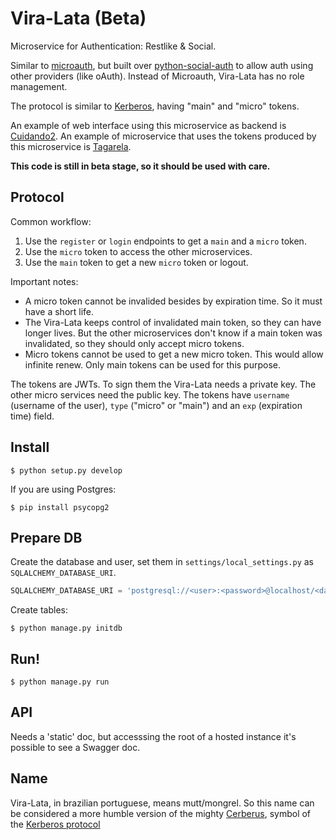 # Vira-Lata (Beta)

Microservice for Authentication: Restlike & Social.

Similar to [microauth](https://github.com/LukeB42/microauth), but built over [python-social-auth](https://github.com/omab/python-social-auth) to allow auth using other providers (like oAuth).
Instead of Microauth, Vira-Lata has no role management.

The protocol is similar to [Kerberos](https://en.wikipedia.org/wiki/Kerberos_%28protocol%29), having "main" and "micro" tokens.

An example of web interface using this microservice as backend is [Cuidando2](https://gitlab.com/ok-br/cuidando2).
An example of microservice that uses the tokens produced by this microservice is [Tagarela](https://gitlab.com/ok-br/tagarela).


**This code is still in beta stage, so it should be used with care.**


## Protocol

Common workflow:

1. Use the `register` or `login` endpoints to get a `main` and a `micro` token.
2. Use the `micro` token to access the other microservices.
3. Use the `main` token to get a new `micro` token or logout.

Important notes:

- A micro token cannot be invalided besides by expiration time. So it must have a short life.
- The Vira-Lata keeps control of invalidated main token, so they can have longer lives. But the other microservices don't know if a main token was invalidated, so they should only accept micro tokens.
- Micro tokens cannot be used to get a new micro token. This would allow infinite renew. Only main tokens can be used for this purpose.

The tokens are JWTs. To sign them the Vira-Lata needs a private key. The other micro services need the public key.
The tokens have `username` (username of the user), `type` ("micro" or "main") and an `exp` (expiration time) field.


## Install

```
$ python setup.py develop
```

If you are using Postgres:

```
$ pip install psycopg2
```

## Prepare DB

Create the database and user, set them in `settings/local_settings.py` as `SQLALCHEMY_DATABASE_URI`.

```python
SQLALCHEMY_DATABASE_URI = 'postgresql://<user>:<password>@localhost/<database>'
```

Create tables:

```
$ python manage.py initdb
```

## Run!

```
$ python manage.py run
```

## API

Needs a 'static' doc, but accesssing the root of a hosted instance it's possible to see a Swagger doc.

## Name

Vira-Lata, in brazilian portuguese, means mutt/mongrel.
So this name can be considered a more humble version of the mighty [Cerberus](https://en.wikipedia.org/wiki/Cerberus), symbol of the [Kerberos protocol](https://en.wikipedia.org/wiki/Kerberos_%28protocol%29)
